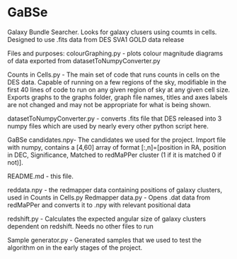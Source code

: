 # GaBSe
Galaxy Bundle Searcher. Looks for galaxy clusers using coumts in cells.
Designed to use .fits data from DES SVA1 GOLD data release

Files and purposes:
colourGraphing.py - plots colour magnitude diagrams of data exported from datasetToNumpyConverter.py

Counts in Cells.py - The main set of code that runs counts in cells on the DES data. Capable of running on a few regions of the sky, modifiable in the first 40 lines of code to run on any given region of sky at any given cell size. Exports graphs to the graphs folder, graph file names, titles and axes labels are not changed and may not be appropriate for what is being shown.

datasetToNumpyConverter.py - converts .fits file that DES released into 3 numpy files which are used by nearly every other python script here.

GaBSe candidates.npy-  The candidates we used for the project. Import file with numpy, contains a [4,60] array of format [:,n]=[position in RA, position in DEC, Significance, Matched to redMaPPer cluster (1 if it is matched 0 if not)].

README.md - this file.

reddata.npy - the redmapper data containing positions of galaxy clusters, used in Counts in Cells.py
Redmapper data.py - Opens .dat data from redMaPPer and converts it to .npy with relevant positional data

redshift.py - Calculates the expected angular size of galaxy clusters dependent on redshift. Needs no other files to run

Sample generator.py - Generated samples that we used to test the algorithm on in the early stages of the project.